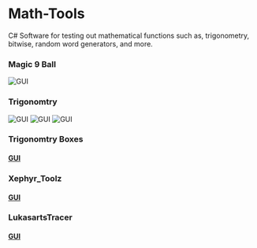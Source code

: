 # Math-Tools
C# Software for testing out mathematical functions such as, trigonometry, bitwise, random word generators, and more.

### Magic 9 Ball
![GUI](https://i.imgur.com/5SXEa0m.png)
### Trigonomtry
![GUI](https://i.imgur.com/L8N8ZqC.png)
![GUI](https://i.imgur.com/vxa1oZ9.png)
![GUI](https://i.imgur.com/oKlZF0o.png)
### Trigonomtry Boxes
#### [GUI](https://i.imgur.com/tPXVVrE.png)
### Xephyr_Toolz
#### [GUI](https://i.imgur.com/679UQ4L.png)
### LukasartsTracer
#### [GUI](https://i.imgur.com/9Xt5UqK.png)
